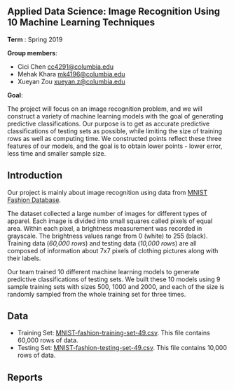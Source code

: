 ## Applied Data Science: Image Recognition Using 10 Machine Learning Techniques

**Term** : Spring 2019

**Group members**:

+ Cici Chen cc4291@columbia.edu
+ Mehak Khara mk4196@columbia.edu
+ Xueyan Zou xueyan.z@columbia.edu

**Goal**: 

The project will focus on an image recognition problem, and we will construct a variety of machine learning models with the goal of generating predictive classifications. Our purpose is to get as accurate predictive classifications of testing sets as possible, while limiting the size of training rows as well as computing time. We constructed points reflect these three features of our models, and the goal is to obtain lower points - lower error, less time and smaller sample size.


## Introduction

Our project is mainly about image recognition using data from [MNIST Fashion Database](https://github.com/zalandoresearch/fashion-mnist). 

The dataset collected a large number of images for different types of apparel. Each image is divided into small squares called pixels of equal area. Within each pixel, a brightness measurement was recorded in grayscale. The brightness values range from 0 (white) to 255 (black). Training data (*60,000 rows*) and testing data (*10,000 rows*) are all composed of information about 7x7 pixels of clothing pictures along with their labels. 

Our team trained 10 different machine learning models to generate predictive classifications of testing sets. We built these 10 models using 9 sample training sets with sizes 500, 1000 and 2000, and each of the size is randomly sampled from the whole training set for three times.

## Data

* Training Set: [MNIST-fashion-training-set-49.csv](data/MNIST-fashion-testing-set-49.csv). This file contains 60,000 rows of data.
* Testing Set: [MNIST-fashion-testing-set-49.csv](data/MNIST-fashion-training-set-49.csv). This file contains 10,000 rows of data.

## Reports

